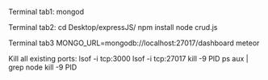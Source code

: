 Terminal tab1:
mongod

Terminal tab2:
cd Desktop/expressJS/
npm install
node crud.js

Terminal tab3
MONGO_URL=mongodb://localhost:27017/dashboard meteor

Kill all existing ports:
lsof -i tcp:3000
lsof -i tcp:27017
kill -9 PID
ps aux | grep node
kill -9 PID
